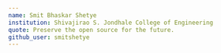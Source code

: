 ```yaml
---
name: Smit Bhaskar Shetye
institution: Shivajirao S. Jondhale College of Engineering
quote: Preserve the open source for the future.
github_user: smitshetye
---
```

